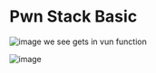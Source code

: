 # Pwn Stack Basic
![image](https://github.com/ZHallen122/CTF-Practice-WriteUp/assets/106571949/2178ca9f-406c-4474-8ebd-5fcf55a33ced)
we see gets in vun function

![image](https://github.com/ZHallen122/CTF-Practice-WriteUp/assets/106571949/e846c80a-c79e-4d2c-845f-81f1f779130c)
